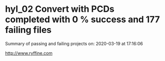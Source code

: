 # hyl_02 Convert with PCDs completed with 0 % success and 177 failing files

Summary of passing and failing projects on: 2020-03-19 at 17:16:06

http://www.ryffine.com
